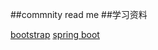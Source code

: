 ##commnity read me
##学习资料

[bootstrap](https://v3.bootcss.com/components/#navbar)
[spring boot](https://spring.io/guides)
